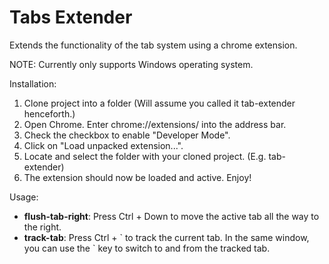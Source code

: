 # Tabs Extender
Extends the functionality of the tab system using a chrome extension.

NOTE: Currently only supports Windows operating system.

Installation:
1. Clone project into a folder (Will assume you called it tab-extender henceforth.)
2. Open Chrome. Enter chrome://extensions/ into the address bar.
3. Check the checkbox to enable "Developer Mode".
4. Click on "Load unpacked extension...".
5. Locate and select the folder with your cloned project. (E.g. tab-extender)
6. The extension should now be loaded and active. Enjoy!

Usage:
* <b>flush-tab-right</b>: Press Ctrl + Down to move the active tab all the way to the right.
* <b>track-tab</b>: Press Ctrl + \` to track the current tab. In the same window, you can use the \` key to switch to and from the tracked tab.

